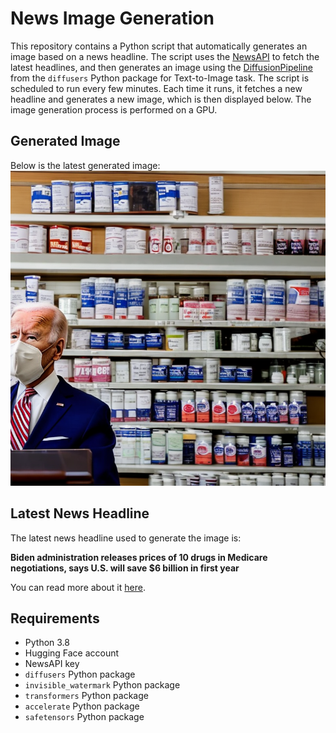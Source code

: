 # News Image Generation
This repository contains a Python script that automatically generates an image based on a news headline. The script uses the [NewsAPI](https://newsapi.org/) to fetch the latest headlines, and then generates an image using the [DiffusionPipeline](https://github.com/huggingface/diffusers) from the `diffusers` Python package for Text-to-Image task.
The script is scheduled to run every few minutes. Each time it runs, it fetches a new headline and generates a new image, which is then displayed below. The image generation process is performed on a GPU.

## Generated Image
Below is the latest generated image:
![Generated Image](image.png)

## Latest News Headline
The latest news headline used to generate the image is:

**Biden administration releases prices of 10 drugs in Medicare negotiations, says U.S. will save $6 billion in first year**

You can read more about it [here](https://news.google.com/rss/articles/CBMipwFBVV95cUxPRXhfb0NXZGJlVEFKbndJZmhtQnQ1X2xZY05nLVQxeTZyTXZVby1mWlR6ME1GVW1rQ0hTT0o3dFhPZjlBYVBjaW9zOEFxdFhTU1hPRUJuNXRPenhXd3RBdmJ2SlA3VUVlem9mMHA1eG1YTlY5QUFxUDRqQkpxOFdzWFRaWlR4Qy0taEJXOE1MLXJsZkt6S3VwVDd5YnFOclZmeTB6bU9tb9IBrAFBVV95cUxOdFlaTkUzWnE0Y2tpTzJHT1ZiZUJSVWE1M05oVEYzOWxGX3R6ckI0Z0JCVGM5TUxhZzJoMUdMcVdwbW5aeDAxVTFLZU91X1JQTF9wU1FpYWFvNVpJbC1lWV91WFZ0VnNFRDI2Zm9PMWJ5d3EtMGNaTGk5M09GWkhjRzNMcDFGNFhhZGU0WUVaU2FITkNxTlZMYVFWOEI2RW9HMFM0OXRTamszTG5f?oc=5).

## Requirements
- Python 3.8
- Hugging Face account
- NewsAPI key
- `diffusers` Python package
- `invisible_watermark` Python package
- `transformers` Python package
- `accelerate` Python package
- `safetensors` Python package

